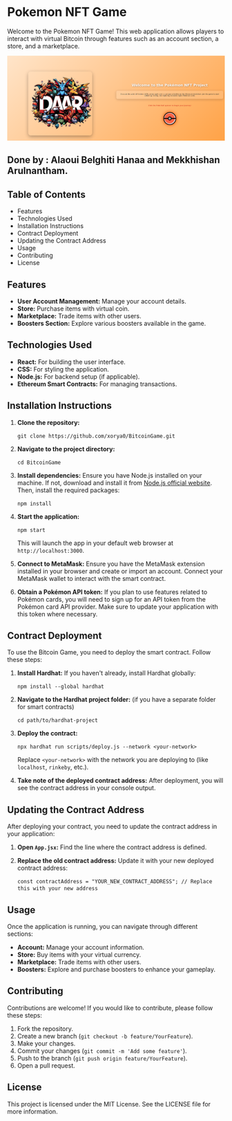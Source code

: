 # Pokemon NFT Game

Welcome to the Pokemon NFT Game! This web application allows players to interact with virtual Bitcoin through features such as an account section, a store, and a marketplace.

![Pokemon NFT Game Front Page](src/assets/front-page-screenshot.png) <!-- Update the path to your screenshot -->

## Done by : Alaoui Belghiti Hanaa and Mekkhishan Arulnantham.

## Table of Contents

- Features
- Technologies Used
- Installation Instructions
- Contract Deployment
- Updating the Contract Address
- Usage
- Contributing
- License

## Features

- **User Account Management:** Manage your account details.
- **Store:** Purchase items with virtual coin.
- **Marketplace:** Trade items with other users.
- **Boosters Section:** Explore various boosters available in the game.

## Technologies Used

- **React:** For building the user interface.
- **CSS:** For styling the application.
- **Node.js:** For backend setup (if applicable).
- **Ethereum Smart Contracts:** For managing transactions.

## Installation Instructions

1. **Clone the repository:**
   ```
   git clone https://github.com/xorya0/BitcoinGame.git
   ```

2. **Navigate to the project directory:**
   ```
   cd BitcoinGame
   ```

3. **Install dependencies:** Ensure you have Node.js installed on your machine. If not, download and install it from [Node.js official website](https://nodejs.org/). Then, install the required packages:
   ```
   npm install
   ```

4. **Start the application:**
   ```
   npm start
   ```
   This will launch the app in your default web browser at `http://localhost:3000`.

5. **Connect to MetaMask:** Ensure you have the MetaMask extension installed in your browser and create or import an account. Connect your MetaMask wallet to interact with the smart contract.

6. **Obtain a Pokémon API token:** If you plan to use features related to Pokémon cards, you will need to sign up for an API token from the Pokémon card API provider. Make sure to update your application with this token where necessary.

## Contract Deployment

To use the Bitcoin Game, you need to deploy the smart contract. Follow these steps:

1. **Install Hardhat:** If you haven't already, install Hardhat globally:
   ```
   npm install --global hardhat
   ```

2. **Navigate to the Hardhat project folder:** (if you have a separate folder for smart contracts)
   ```
   cd path/to/hardhat-project
   ```

3. **Deploy the contract:**
   ```
   npx hardhat run scripts/deploy.js --network <your-network>
   ```
   Replace `<your-network>` with the network you are deploying to (like `localhost`, `rinkeby`, etc.).

4. **Take note of the deployed contract address:** After deployment, you will see the contract address in your console output.

## Updating the Contract Address

After deploying your contract, you need to update the contract address in your application:

1. **Open `App.jsx`:** Find the line where the contract address is defined.

2. **Replace the old contract address:** Update it with your new deployed contract address:
   ```
   const contractAddress = "YOUR_NEW_CONTRACT_ADDRESS"; // Replace this with your new address
   ```

## Usage

Once the application is running, you can navigate through different sections:
- **Account:** Manage your account information.
- **Store:** Buy items with your virtual currency.
- **Marketplace:** Trade items with other users.
- **Boosters:** Explore and purchase boosters to enhance your gameplay.

## Contributing

Contributions are welcome! If you would like to contribute, please follow these steps:
1. Fork the repository.
2. Create a new branch (`git checkout -b feature/YourFeature`).
3. Make your changes.
4. Commit your changes (`git commit -m 'Add some feature'`).
5. Push to the branch (`git push origin feature/YourFeature`).
6. Open a pull request.

## License

This project is licensed under the MIT License. See the LICENSE file for more information.
